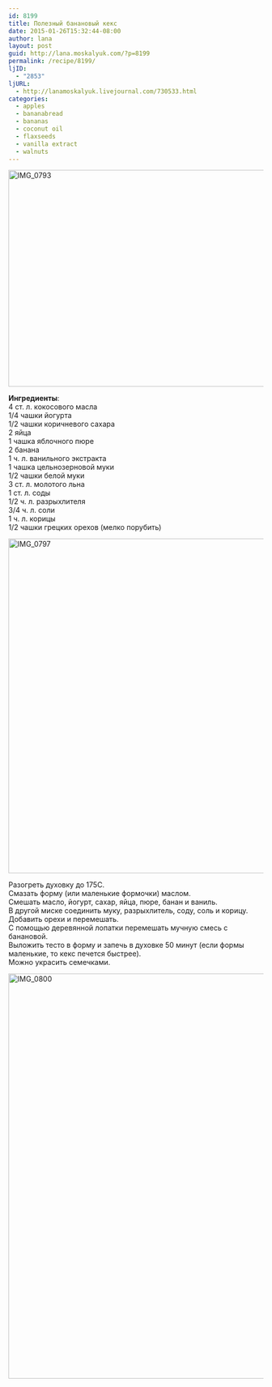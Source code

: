 ```yaml
---
id: 8199
title: Полезный банановый кекс
date: 2015-01-26T15:32:44-08:00
author: lana
layout: post
guid: http://lana.moskalyuk.com/?p=8199
permalink: /recipe/8199/
ljID:
  - "2853"
ljURL:
  - http://lanamoskalyuk.livejournal.com/730533.html
categories:
  - apples
  - bananabread
  - bananas
  - coconut oil
  - flaxseeds
  - vanilla extract
  - walnuts
---
```

<img loading="lazy" src="https://farm8.staticflickr.com/7430/16181657899_1fb4fafc0b_c.jpg" alt="IMG_0793" width="800" height="428" />

**Ингредиенты**:  
4 ст. л. кокосового масла  
1/4 чашки йогурта  
1/2 чашки коричневого сахара  
2 яйца  
1 чашка яблочного пюре  
2 банана  
1 ч. л. ванильного экстракта  
1 чашка цельнозерновой муки  
1/2 чашки белой муки  
3 ст. л. молотого льна  
1 ст. л. соды  
1/2 ч. л. разрыхлителя  
3/4 ч. л. соли  
1 ч. л. корицы  
1/2 чашки грецких орехов (мелко порубить)

<img loading="lazy" src="https://farm8.staticflickr.com/7428/16367862825_bcabf3642a_c.jpg" alt="IMG_0797" width="800" height="661" /> 

Разогреть духовку до 175С.  
Смазать форму (или маленькие формочки) маслом.  
Смешать масло, йогурт, сахар, яйца, пюре, банан и ваниль.  
В другой миске соединить муку, разрыхлитель, соду, соль и корицу. Добавить орехи и перемешать.  
С помощью деревянной лопатки перемешать мучную смесь с банановой.  
Выложить тесто в форму и запечь в духовке 50 минут (если формы маленькие, то кекс печется быстрее).  
Можно украсить семечками.

<img loading="lazy" src="https://farm8.staticflickr.com/7443/15747886903_a5f0b375c1_c.jpg" alt="IMG_0800" width="752" height="800" />